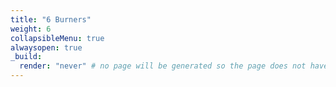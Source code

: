 ```yaml
---
title: "6 Burners"
weight: 6
collapsibleMenu: true 
alwaysopen: true
_build:
  render: "never" # no page will be generated so the page does not have a url
---
```









